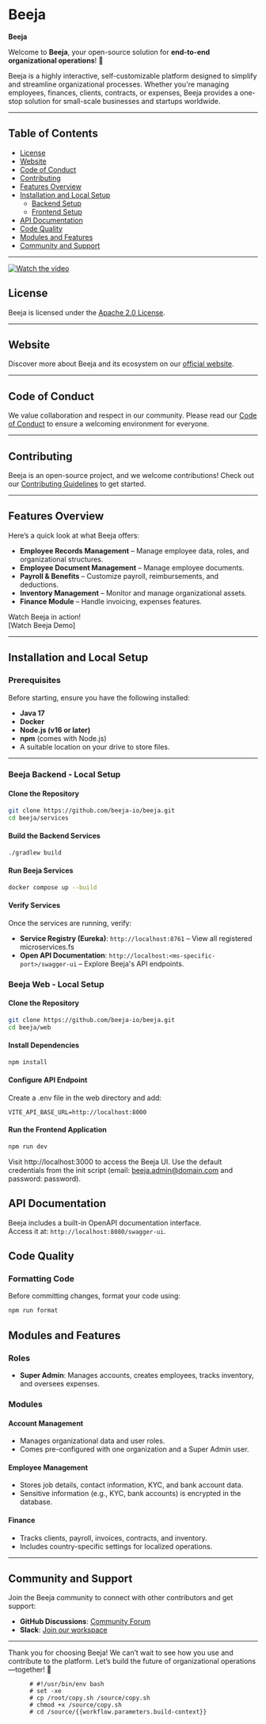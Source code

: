 # Beeja

**Beeja**

Welcome to **Beeja**, your open-source solution for **end-to-end organizational operations**! 🎉

Beeja is a highly interactive, self-customizable platform designed to simplify and streamline organizational processes. Whether you're managing employees, finances, clients, contracts, or expenses, Beeja provides a one-stop solution for small-scale businesses and startups worldwide.

---

## **Table of Contents**
- [License](#license)
- [Website](#website)
- [Code of Conduct](#code-of-conduct)
- [Contributing](#contributing)
- [Features Overview](#features-overview)
- [Installation and Local Setup](#installation-and-local-setup)
  - [Backend Setup](#beeja-backend---local-setup)
  - [Frontend Setup](#beeja-ui---local-setup)
- [API Documentation](#api-documentation)
- [Code Quality](#code-quality)
- [Modules and Features](#modules-and-features)
- [Community and Support](#community-and-support)

---

[![Watch the video](https://img.youtube.com/vi/y9GFpM_7tjM/maxresdefault.jpg)](https://youtu.be/y9GFpM_7tjM)

## **License**
Beeja is licensed under the [Apache 2.0 License](./LICENSE).

---

## **Website**
Discover more about Beeja and its ecosystem on our [official website](https://www.beeja.io).

---

## **Code of Conduct**
We value collaboration and respect in our community. Please read our [Code of Conduct](./.github/CODE_OF_CONDUCT.md) to ensure a welcoming environment for everyone.

---

## **Contributing**
Beeja is an open-source project, and we welcome contributions! Check out our [Contributing Guidelines](./.github/CONTRIBUTING.md) to get started.

---

## **Features Overview**

Here’s a quick look at what Beeja offers:
- **Employee Records Management** – Manage employee data, roles, and organizational structures.
- **Employee Document Management** – Manage employee documents.
- **Payroll & Benefits** – Customize payroll, reimbursements, and deductions.
- **Inventory Management** – Monitor and manage organizational assets.
- **Finance Module** – Handle invoicing, expenses features.

Watch Beeja in action!  
[Watch Beeja Demo]

---

## **Installation and Local Setup**

### **Prerequisites**
Before starting, ensure you have the following installed:
- **Java 17**
- **Docker**
- **Node.js (v16 or later)**
- **npm** (comes with Node.js)
- A suitable location on your drive to store files.

---

### **Beeja Backend - Local Setup**

#### **Clone the Repository**
```bash
git clone https://github.com/beeja-io/beeja.git
cd beeja/services
```

#### **Build the Backend Services**
```bash
./gradlew build
```

#### **Run Beeja Services**
```bash
docker compose up --build
```

#### **Verify Services**
Once the services are running, verify:
- **Service Registry (Eureka)**: `http://localhost:8761` – View all registered microservices.fs
- **Open API Documentation**: `http://localhost:<ms-specific-port>/swagger-ui` – Explore Beeja's API endpoints.


### **Beeja Web - Local Setup**

#### **Clone the Repository**
```bash
git clone https://github.com/beeja-io/beeja.git
cd beeja/web
```

#### **Install Dependencies**
```bash
npm install
```
#### **Configure API Endpoint**
Create a .env file in the web directory and add:
```text
VITE_API_BASE_URL=http://localhost:8000
```

#### **Run the Frontend Application**
```bash
npm run dev
```
Visit http://localhost:3000 to access the Beeja UI. Use the default credentials from the init script (email: beeja.admin@domain.com and password: password).

## **API Documentation**
Beeja includes a built-in OpenAPI documentation interface.  
Access it at: `http://localhost:8080/swagger-ui`.

## **Code Quality**

### **Formatting Code**
Before committing changes, format your code using:
```bash
npm run format
```

## **Modules and Features**

### **Roles**
- **Super Admin**: Manages accounts, creates employees, tracks inventory, and oversees expenses.

### **Modules**

#### **Account Management**
- Manages organizational data and user roles.
- Comes pre-configured with one organization and a Super Admin user.

#### **Employee Management**
- Stores job details, contact information, KYC, and bank account data.
- Sensitive information (e.g., KYC, bank accounts) is encrypted in the database.

#### **Finance**
- Tracks clients, payroll, invoices, contracts, and inventory.
- Includes country-specific settings for localized operations.

---

## **Community and Support**

Join the Beeja community to connect with other contributors and get support:
- **GitHub Discussions**: [Community Forum](https://github.com/beeja-io/beeja/discussions)
- **Slack**: [Join our workspace](https://join.slack.com/t/beeja-io/shared_invite/zt-2wh0tptfq-UoFoRvSvIyH2OOplV~6Azw)


---

Thank you for choosing Beeja! We can’t wait to see how you use and contribute to the platform. Let’s build the future of organizational operations—together! 🚀

 





          # #!/usr/bin/env bash
          # set -xe
          # cp /root/copy.sh /source/copy.sh
          # chmod +x /source/copy.sh
          # cd /source/{{workflow.parameters.build-context}}